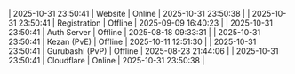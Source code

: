 | 2025-10-31 23:50:41 | Website | Online | 2025-10-31 23:50:38 |
| 2025-10-31 23:50:41 | Registration | Offline | 2025-09-09 16:40:23 |
| 2025-10-31 23:50:41 | Auth Server | Offline | 2025-08-18 09:33:31 |
| 2025-10-31 23:50:41 | Kezan (PvE) | Offline | 2025-10-11 12:51:30 |
| 2025-10-31 23:50:41 | Gurubashi (PvP) | Offline | 2025-08-23 21:44:06 |
| 2025-10-31 23:50:41 | Cloudflare | Online | 2025-10-31 23:50:38 |
